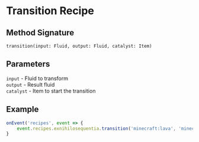 # Transition Recipe

## Method Signature

`transition(input: Fluid, output: Fluid, catalyst: Item)`

## Parameters

`input` - Fluid to transform  
`output` - Result fluid  
`catalyst` - Item to start the transition

## Example

```javascript
onEvent('recipes', event => {
    event.recipes.exnihilosequentia.transition('minecraft:lava', 'minecraft:water', '#forge:ores')
}
```
